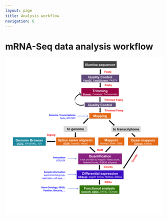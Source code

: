 ```yaml
---
layout: page
title: Analysis workflow
navigation: 6
---
```


# mRNA-Seq data analysis workflow


<img src="images/RNAseq_workflow.png" width="1000"/>




